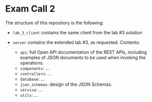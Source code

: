 # Exam Call 2

The structure of this repository is the following:

- `lab_3_client` contains the same client from the lab #3 solution
  
- `server` contains the extended lab #3, as requested.
  Contents: 
    - `api`: full Open API documentation of the REST APIs, including examples of JSON documents to be used when invoking the operations.
    - `components`: ...
    - `controllers`: ...
    - `database`: ...
    - `json_schemas`: design of the JSON Schemas.
    - `service`: ...
    - `utils`: ...

